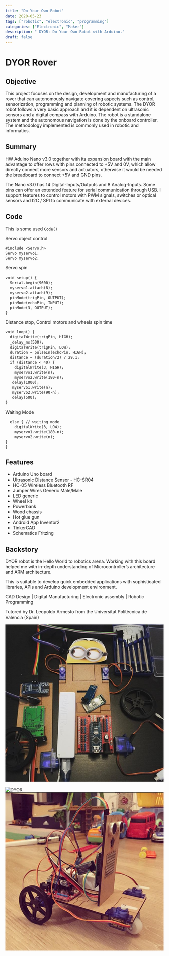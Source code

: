 ```yaml
---
title: "Do Your Own Robot"
date: 2020-05-23
tags: ["robotic", "electronic", "programming"]
categories: ["Electronic", "Maker"]
description: " DYOR: Do Your Own Robot with Arduino."
draft: false
---
```


# DYOR Rover 

## Objective

This project focuses on the design, development and manufacturing of a rover that can autonomously navigate covering aspects such as control, sensorization, programming and planning of robotic systems. The DYOR robot follows a very basic approach and it is dependent on ultrasonic sensors and a digital compass with Arduino. The robot is a standalone system and the autonomous navigation is done by the onboard controller. The methodology implemented is commonly used in robotic and informatics.

## Summary 

HW Aduino Nano v3.0 together with its expansion board with the main advantage to offer rows with pins connected to +5V and 0V, which allow directly connect more sensors and actuators, otherwise it would be needed the breadboard to connect +5V and GND pins.

The Nano v3.0 has 14 Digital-Inputs/Outputs and 8 Analog-Inputs. Some pins can offer an extended feature for serial communication through USB. I support features to control motors with PWM signals, switches or optical sensors and I2C / SPI to communicate with external devices.

## Code
This is some used `Code()` 

Servo object control 
```
#include <Servo.h> 
Servo myservo1;
Servo myservo2;
```
Servo spin
```
void setup() {
  Serial.begin(9600);
  myservo1.attach(8);
  myservo2.attach(9);
  pinMode(trigPin, OUTPUT);
  pinMode(echoPin, INPUT);
  pinMode(3, OUTPUT);
}
```
Distance stop, Control motors and wheels spin time
```
void loop() {
  digitalWrite(trigPin, HIGH);
  _delay_ms(500);
  digitalWrite(trigPin, LOW);
  duration = pulseIn(echoPin, HIGH);
  distance = (duration/2) / 29.1;        
  if (distance < 40) { 
    digitalWrite(3, HIGH);
    myservo1.write(n); 
    myservo2.write(180-n);
   delay(1000);  
   myservo1.write(n);
   myservo2.write(90-n);
   delay(500);
}
```
Waiting Mode
```
  else { // waiting mode
    digitalWrite(3, LOW);
    myservo1.write(180-n);
    myservo2.write(n);
}
}
```
## Features

* Arduino Uno board
* Ultrasonic Distance Sensor - HC-SR04
* HC-05 Wireless Bluetooth RF 
* Jumper Wires Generic Male/Male 
* LED generic
* Wheel kit 
* Powerbank 
* Wood chassis
* Hot glue gun
* Android App Inventor2
* TinkerCAD
* Schematics Fritzing

## Backstory
DYOR robot is the Hello World to robotics arena. Working with this board helped me with in-depth understanding of Microcontroller’s architecture and ARM architecture. 

This is suitable to develop quick embedded applications with sophisticated libraries, APIs and Arduino development environment.

CAD Design | Digital Manufacturing | Electronic assembly | Robotic Programming

Tutored by Dr. Leopoldo Armesto from the Universitat Politècnica de Valencia (Spain)


<a href="https://unsplash.com/photos/zP7X_B86xOg" rel="some text"><img src="/resources/_gen/images/dyor1.PNG" alt="" /></a>

![DYOR](dyor1.PNG)
![DYOR mascot](/resources/_gen/images/dyor2.PNG)



